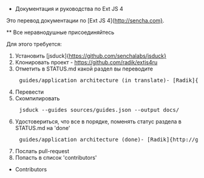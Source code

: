 * Документация и руководства по Ext JS 4

Это перевод документации по [Ext JS 4]{http://sencha.com}.

** Все неравнодушные присоединяйтесь

Для этого требуется:

1. Установить [jsduck]{https://github.com/senchalabs/jsduck}
2. Клонировать проект - https://github.com/radik/extjs4ru
3. Отметить в STATUS.md какой раздел вы переводите

<pre>
    guides/application_architecture (in translate)- [Radik]{http://github.com/radik}
</pre>

4. Перевести
5. Скомпилировать

<pre>
    jsduck --guides sources/guides.json --output docs/
</pre>

6. Удостовериться, что все в порядке, поменять статус раздела в STATUS.md на 'done'

<pre>
    guides/application_architecture (done)- [Radik]{http://github.com/radik}
</pre>

7. Послать pull-request
8. Попасть в список 'contributors'

* Contributors
